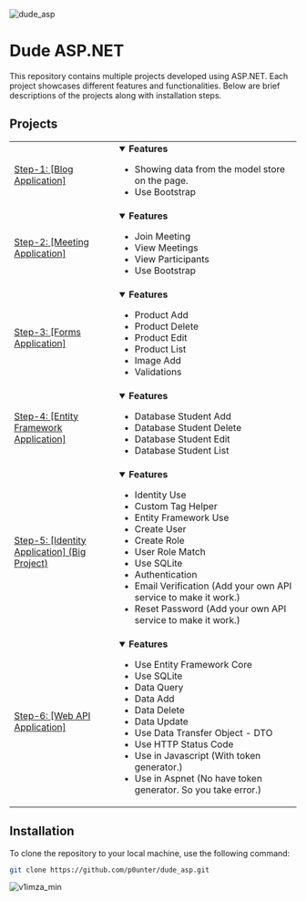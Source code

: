 ![dude_asp](https://github.com/user-attachments/assets/04806865-e611-4e98-b08d-3c2ae0f8ec44)
# Dude ASP.NET
This repository contains multiple projects developed using ASP.NET. Each project showcases different features and functionalities. Below are brief descriptions of the projects along with installation steps.

## Projects

<table>
   <tr>
      <td width="400" height="80">
         <a href="https://github.com/p0unter/dude_aspnet/tree/main/step-1-example">Step-1: [Blog Application]</a>
      </td>
      <td width="800">
         <details open>
            <summary><strong>Features</strong></summary>
            <ul>
               <li>
                  Showing data from the model store on the page.
               </li>
               <li>
                   Use Bootstrap
               </li>
            </ul>
         </details>
      </td>
   </tr>
   <tr>
      <td height="80">
         <a href="https://github.com/p0unter/dude_aspnet/tree/main/_2_meetapp">Step-2: [Meeting Application]</a>
      </td>
      <td width="800">
         <details open>
            <summary><strong>Features</strong></summary>
            <ul>
               <li>
                  Join Meeting
               </li>
               <li>
                  View Meetings
               </li>
               <li>
                  View Participants
               </li>
               <li>
                   Use Bootstrap
               </li>
            </ul>
         </details>
      </td>
   </tr>
   <tr>
      <td height="80">
         <a href="https://github.com/p0unter/dude_aspnet/tree/main/_3_formsapp">Step-3: [Forms Application]</a>
      </td>
      <td width="800">
         <details open>
            <summary><strong>Features</strong></summary>
            <ul>
               <li>
                  Product Add
               </li>
               <li>
                  Product Delete
               </li>
               <li>
                  Product Edit
               </li>
               <li>
                  Product List
               </li>
               <li>
                  Image Add
               </li>
               <li>
                  Validations
               </li>
            </ul>
         </details>
      </td>
   </tr>
   <tr>
      <td height="80">
         <a href="https://github.com/p0unter/dude_aspnet/tree/main/_3_formsapp">Step-4: [Entity Framework Application]</a>
      </td>
      <td width="800">
         <details open>
            <summary><strong>Features</strong></summary>
            <ul>
               <li>
                  Database Student Add
               </li>
               <li>
                  Database Student Delete
               </li>
               <li>
                  Database Student Edit
               </li>
               <li>
                  Database Student List
               </li>
            </ul>
         </details>
      </td>
   </tr>
   <tr>
      <td height="80">
         <a href="https://github.com/p0unter/dude_aspnet/tree/main/_5_entity">Step-5: [Identity Application] (Big Project)</a>
      </td>
      <td width="800">
         <details open>
            <summary><strong>Features</strong></summary>
            <ul>
               <li>
                  Identity Use
               </li>
               <li>
                  Custom Tag Helper
               </li>
               <li>
                  Entity Framework Use
               </li>
               <li>
                  Create User
               </li>
               <li>
                  Create Role
               </li>
               <li>
                  User Role Match
               </li>
               <li>
                  Use SQLite
               </li>
               <li>
                  Authentication
               </li>
               <li>
                  Email Verification (Add your own API service to make it work.)
               </li>
               <li>
                  Reset Password (Add your own API service to make it work.)
               </li>
            </ul>
         </details>
      </td>
   </tr>
   <tr>
      <td height="80">
         <a href="https://github.com/p0unter/dude_aspnet/tree/main/_6_webapi">Step-6: [Web API Application]</a>
      </td>
      <td width="800">
         <details open>
            <summary><strong>Features</strong></summary>
            <ul>
               <li>
                  Use Entity Framework Core
               </li>
               <li>
                  Use SQLite
               </li>
               <li>
                  Data Query
               </li>
               <li>
                  Data Add
               </li>
               <li>
                  Data Delete
               </li>
               <li>
                  Data Update
               </li>
               <li>
                  Use Data Transfer Object - DTO
               </li>
               <li>
                  Use HTTP Status Code
               </li>
               <li>
                  Use in Javascript (With token generator.)
               </li>
               <li>
                  Use in Aspnet (No have token generator. So you take error.)
               </li>
            </ul>
         </details>
      </td>
   </tr>
</table>


## Installation

To clone the repository to your local machine, use the following command:

```bash
git clone https://github.com/p0unter/dude_asp.git
```
![v1imza_min](https://github.com/user-attachments/assets/de71e3df-145c-4f15-9140-0f3a87515b99)
